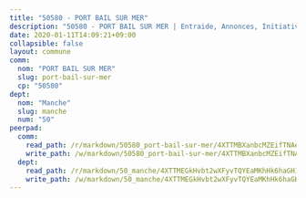 ```yaml
---
title: "50580 - PORT BAIL SUR MER"
description: "50580 - PORT BAIL SUR MER | Entraide, Annonces, Initiatives"
date: 2020-01-11T14:09:21+09:00
collapsible: false
layout: commune
comm:
  nom: "PORT BAIL SUR MER"
  slug: port-bail-sur-mer
  cp: "50580"
dept:
  nom: "Manche"
  slug: manche
  num: "50"
peerpad:
  comm:
    read_path: /r/markdown/50580_port-bail-sur-mer/4XTTMBXanbcMZEifTNAeVPxkudSPU3xWwnD9wSJaA2uPrSjzH
    write_path: /w/markdown/50580_port-bail-sur-mer/4XTTMBXanbcMZEifTNAeVPxkudSPU3xWwnD9wSJaA2uPrSjzH-K3TgUUEvRpxjRwJUgEgLWmzv3t3focBw6L1hp8onqTPCvaCGpDJXKJpq7fKBroCeqKpVhSEAd6pRFxawGoCGo58xTjAb8HT6aAQj8wdEXsckoBsML1erp15ktaPTK4tEfyBv8hbX
  dept:
    read_path: /r/markdown/50_manche/4XTTMEGkHvbt2wXFyvTQYEaMKhHk6haGH1SzsRNevKgBDTuXr
    write_path: /w/markdown/50_manche/4XTTMEGkHvbt2wXFyvTQYEaMKhHk6haGH1SzsRNevKgBDTuXr-K3TgUSx1rwmRRLqHcTLLdo4dVfTRKvf94KKagmUFPevWSp2f9nuc6fJF25TtLArzK8teuQ5TvuAMqW38N2MYgT18hBoXtjmKX9WuSn2vkujmSJPp3gF4gsuMmfEM8Th4Ap94heFE
---
```



